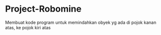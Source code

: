 # Project-Robomine
Membuat kode program untuk memindahkan obyek yg ada di pojok kanan atas, ke pojok kiri atas
